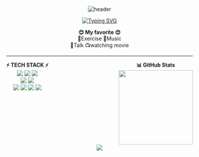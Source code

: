 <div align="center">

<div style="text-align: center;">

![header](https://capsule-render.vercel.app/api?type=waving&color=dcdcdc&text=&animation=twinkling&height=80)

[![Typing SVG](https://readme-typing-svg.demolab.com?font=Alkatra&weight=500&size=45&duration=3500&pause=3&color=333333&center=true&vCenter=true&multiline=true&repeat=true&width=1000&height=100&lines=Welcome+to+YoungSoon12's+GitHub!👋)](https://git.io/typing-svg)
</div>

<div align="center">
<b>😊 My favorite 😊</b>
<br />
💪Exercise 🎵Music <br />
 💬Talk 📺watching movie
 </div>
<hr>

<div style="display: flex; justify-content: space-between; align-items: flex-start; width: 100%; max-width: 800px;">
        <div style="text-align: center; margin-right: 20px;">
            <b>⚡ TECH STACK ⚡</b> <br />
            <img src="https://img.shields.io/badge/html5-E34F26?style=flat&logo=html5&logoColor=white">
            <img src="https://img.shields.io/badge/css-1572B6?style=flat&logo=css3&logoColor=white">
            <img src="https://img.shields.io/badge/javascript-F7DF1E?style=flat&logo=javascript&logoColor=black">
            <br />
            <img src="https://img.shields.io/badge/React-61DAFB?style=flat&logo=React&logoColor=black"/>
            <img src="https://img.shields.io/badge/Node.js-339933?style=flat&logo=Node.js&logoColor=white"/>
            <br />
            <img src="https://img.shields.io/badge/GitHub-181717?style=flat&logo=GitHub&logoColor=white"/>
            <img src="https://img.shields.io/badge/Notion-white?style=flat&logo=Notion&logoColor=000000">
            <img src="https://img.shields.io/badge/Slack-4A154B?style=flat&logo=Slack&logoColor=white">
            <img src="https://img.shields.io/badge/Discord-5865f2?style=flat&logo=Discord&logoColor=white">
        </div>

<div style="text-align: center;">
<b>📊 GitHub Stats</b> <br />
<img src="https://github-readme-stats.vercel.app/api/top-langs/?username=youngsoon12&layout=compact&card_width=445&langs_count=6" width="200" />
</div>
</div>
    
<img src="https://capsule-render.vercel.app/api?type=waving&color=auto&height=100&section=footer">

</div>
